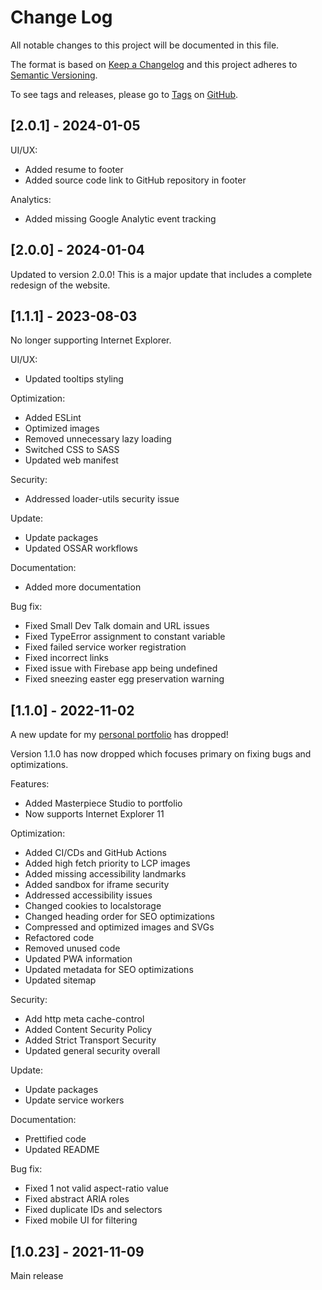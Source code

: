 # Change Log

All notable changes to this project will be documented in this file.

The format is based on [Keep a Changelog](http://keepachangelog.com/) and this project adheres to [Semantic Versioning](http://semver.org/).

To see tags and releases, please go to [Tags](https://github.com/AlexJSully/AlexJSully-Portfolio/tags) on [GitHub](https://github.com/AlexJSully/AlexJSully-Portfolio).

## [2.0.1] - 2024-01-05

UI/UX:

-   Added resume to footer
-   Added source code link to GitHub repository in footer

Analytics:

-   Added missing Google Analytic event tracking

## [2.0.0] - 2024-01-04

Updated to version 2.0.0! This is a major update that includes a complete redesign of the website.

## [1.1.1] - 2023-08-03

No longer supporting Internet Explorer.

UI/UX:

-   Updated tooltips styling

Optimization:

-   Added ESLint
-   Optimized images
-   Removed unnecessary lazy loading
-   Switched CSS to SASS
-   Updated web manifest

Security:

-   Addressed loader-utils security issue

Update:

-   Update packages
-   Updated OSSAR workflows

Documentation:

-   Added more documentation

Bug fix:

-   Fixed Small Dev Talk domain and URL issues
-   Fixed TypeError assignment to constant variable
-   Fixed failed service worker registration
-   Fixed incorrect links
-   Fixed issue with Firebase app being undefined
-   Fixed sneezing easter egg preservation warning

## [1.1.0] - 2022-11-02

A new update for my [personal portfolio](https://alexjsully.me/) has dropped!

Version 1.1.0 has now dropped which focuses primary on fixing bugs and optimizations.

Features:

-   Added Masterpiece Studio to portfolio
-   Now supports Internet Explorer 11

Optimization:

-   Added CI/CDs and GitHub Actions
-   Added high fetch priority to LCP images
-   Added missing accessibility landmarks
-   Added sandbox for iframe security
-   Addressed accessibility issues
-   Changed cookies to localstorage
-   Changed heading order for SEO optimizations
-   Compressed and optimized images and SVGs
-   Refactored code
-   Removed unused code
-   Updated PWA information
-   Updated metadata for SEO optimizations
-   Updated sitemap

Security:

-   Add http meta cache-control
-   Added Content Security Policy
-   Added Strict Transport Security
-   Updated general security overall

Update:

-   Update packages
-   Update service workers

Documentation:

-   Prettified code
-   Updated README

Bug fix:

-   Fixed 1 not valid aspect-ratio value
-   Fixed abstract ARIA roles
-   Fixed duplicate IDs and selectors
-   Fixed mobile UI for filtering

## [1.0.23] - 2021-11-09

Main release
